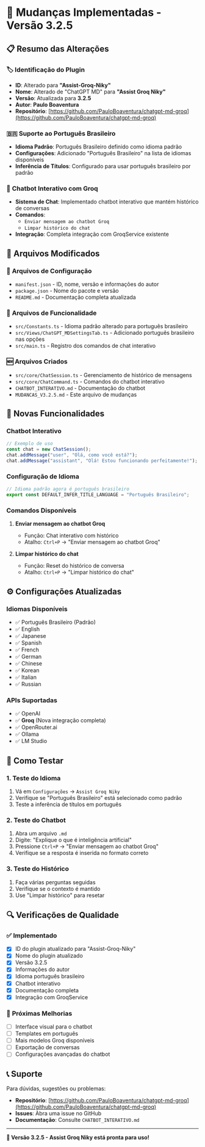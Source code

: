 # 🔄 Mudanças Implementadas - Versão 3.2.5

## 📋 Resumo das Alterações

### 🏷️ **Identificação do Plugin**
- **ID**: Alterado para **"Assist-Groq-Niky"**
- **Nome**: Alterado de "ChatGPT MD" para **"Assist Groq Niky"**
- **Versão**: Atualizada para **3.2.5**
- **Autor**: **Paulo Boaventura**
- **Repositório**: [https://github.com/PauloBoaventura/chatgpt-md-groq](https://github.com/PauloBoaventura/chatgpt-md-groq)

### 🇧🇷 **Suporte ao Português Brasileiro**
- **Idioma Padrão**: Português Brasileiro definido como idioma padrão
- **Configurações**: Adicionado "Português Brasileiro" na lista de idiomas disponíveis
- **Inferência de Títulos**: Configurado para usar português brasileiro por padrão

### 🤖 **Chatbot Interativo com Groq**
- **Sistema de Chat**: Implementado chatbot interativo que mantém histórico de conversas
- **Comandos**: 
  - `Enviar mensagem ao chatbot Groq`
  - `Limpar histórico do chat`
- **Integração**: Completa integração com GroqService existente

## 📁 **Arquivos Modificados**

### 🔧 **Arquivos de Configuração**
- `manifest.json` - ID, nome, versão e informações do autor
- `package.json` - Nome do pacote e versão
- `README.md` - Documentação completa atualizada

### 🎯 **Arquivos de Funcionalidade**
- `src/Constants.ts` - Idioma padrão alterado para português brasileiro
- `src/Views/ChatGPT_MDSettingsTab.ts` - Adicionado português brasileiro nas opções
- `src/main.ts` - Registro dos comandos de chat interativo

### 🆕 **Arquivos Criados**
- `src/core/ChatSession.ts` - Gerenciamento de histórico de mensagens
- `src/core/ChatCommand.ts` - Comandos do chatbot interativo
- `CHATBOT_INTERATIVO.md` - Documentação do chatbot
- `MUDANCAS_V3.2.5.md` - Este arquivo de mudanças

## 🚀 **Novas Funcionalidades**

### **Chatbot Interativo**
```typescript
// Exemplo de uso
const chat = new ChatSession();
chat.addMessage("user", "Olá, como você está?");
chat.addMessage("assistant", "Olá! Estou funcionando perfeitamente!");
```

### **Configuração de Idioma**
```typescript
// Idioma padrão agora é português brasileiro
export const DEFAULT_INFER_TITLE_LANGUAGE = "Português Brasileiro";
```

### **Comandos Disponíveis**
1. **Enviar mensagem ao chatbot Groq**
   - Função: Chat interativo com histórico
   - Atalho: `Ctrl+P` → "Enviar mensagem ao chatbot Groq"

2. **Limpar histórico do chat**
   - Função: Reset do histórico de conversa
   - Atalho: `Ctrl+P` → "Limpar histórico do chat"

## ⚙️ **Configurações Atualizadas**

### **Idiomas Disponíveis**
- ✅ Português Brasileiro (Padrão)
- ✅ English
- ✅ Japanese
- ✅ Spanish
- ✅ French
- ✅ German
- ✅ Chinese
- ✅ Korean
- ✅ Italian
- ✅ Russian

### **APIs Suportadas**
- ✅ OpenAI
- ✅ **Groq** (Nova integração completa)
- ✅ OpenRouter.ai
- ✅ Ollama
- ✅ LM Studio

## 🧪 **Como Testar**

### **1. Teste do Idioma**
1. Vá em `Configurações` → `Assist Groq Niky`
2. Verifique se "Português Brasileiro" está selecionado como padrão
3. Teste a inferência de títulos em português

### **2. Teste do Chatbot**
1. Abra um arquivo `.md`
2. Digite: "Explique o que é inteligência artificial"
3. Pressione `Ctrl+P` → "Enviar mensagem ao chatbot Groq"
4. Verifique se a resposta é inserida no formato correto

### **3. Teste do Histórico**
1. Faça várias perguntas seguidas
2. Verifique se o contexto é mantido
3. Use "Limpar histórico" para resetar

## 🔍 **Verificações de Qualidade**

### ✅ **Implementado**
- [x] ID do plugin atualizado para "Assist-Groq-Niky"
- [x] Nome do plugin atualizado
- [x] Versão 3.2.5
- [x] Informações do autor
- [x] Idioma português brasileiro
- [x] Chatbot interativo
- [x] Documentação completa
- [x] Integração com GroqService

### 🔄 **Próximas Melhorias**
- [ ] Interface visual para o chatbot
- [ ] Templates em português
- [ ] Mais modelos Groq disponíveis
- [ ] Exportação de conversas
- [ ] Configurações avançadas do chatbot

## 📞 **Suporte**

Para dúvidas, sugestões ou problemas:
- **Repositório**: [https://github.com/PauloBoaventura/chatgpt-md-groq](https://github.com/PauloBoaventura/chatgpt-md-groq)
- **Issues**: Abra uma issue no GitHub
- **Documentação**: Consulte `CHATBOT_INTERATIVO.md`

---

**🎉 Versão 3.2.5 - Assist Groq Niky está pronta para uso!** 